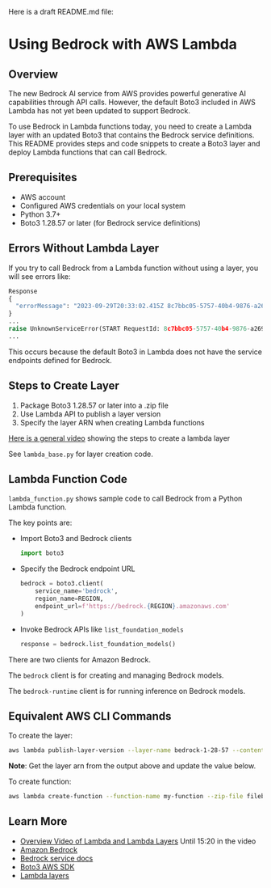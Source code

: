  Here is a draft README.md file:

# Using Bedrock with AWS Lambda

## Overview

The new Bedrock AI service from AWS provides powerful generative AI capabilities through API calls. However, the default Boto3 included in AWS Lambda has not yet been updated to support Bedrock. 

To use Bedrock in Lambda functions today, you need to create a Lambda layer with an updated Boto3 that contains the Bedrock service definitions. This README provides steps and code snippets to create a Boto3 layer and deploy Lambda functions that can call Bedrock.


## Prerequisites

- AWS account
- Configured AWS credentials on your local system 
- Python 3.7+
- Boto3 1.28.57 or later (for Bedrock service definitions)

## Errors Without Lambda Layer

If you try to call Bedrock from a Lambda function without using a layer, you will see errors like:

```python
Response
{
  "errorMessage": "2023-09-29T20:33:02.415Z 8c7bbc05-5757-40b4-9876-a269ecb350f2 Task timed out after 3.03 seconds"
}
...
raise UnknownServiceError(START RequestId: 8c7bbc05-5757-40b4-9876-a269ecb350f2 Version: $LATEST
...
```

This occurs because the default Boto3 in Lambda does not have the service endpoints defined for Bedrock.

## Steps to Create Layer

1. Package Boto3 1.28.57 or later into a .zip file
2. Use Lambda API to publish a layer version 
3. Specify the layer ARN when creating Lambda functions


[Here is a general video](https://www.youtube.com/watch?v=I13FPeC5LTw) showing the steps to create a lambda layer 

See `lambda_base.py` for layer creation code.

## Lambda Function Code

`lambda_function.py` shows sample code to call Bedrock from a Python Lambda function. 

The key points are:

- Import Boto3 and Bedrock clients

    ```python
    import boto3
    ```

- Specify the Bedrock endpoint URL

    ```python 
    bedrock = boto3.client(
        service_name='bedrock', 
        region_name=REGION,
        endpoint_url=f'https://bedrock.{REGION}.amazonaws.com'
    )
    ```

- Invoke Bedrock APIs like `list_foundation_models`

    ```python
    response = bedrock.list_foundation_models()
    ```
There are two clients for Amazon Bedrock. 

The `bedrock` client is for creating and managing Bedrock models. 

The `bedrock-runtime` client is for running inference on Bedrock models. 

## Equivalent AWS CLI Commands

To create the layer:

```bash
aws lambda publish-layer-version --layer-name bedrock-1-28-57 --content fileb://bedrock-1-28-57.zip --compatible-runtimes python3.8 python3.9 python3.10 python3.11 --compatible-architectures x86_64 arm64
``` 
**Note**: Get the layer arn from the output above and update the value below.

To create function:

```bash
aws lambda create-function --function-name my-function --zip-file fileb://lamdba_function.py.zip --role arn:aws:iam::123456789012:role/lambda-role --layers {{layer arn}} --handler lambda_function.lambda_handler --runtime python3.8 --archecture arm64
```

## Learn More 

- [Overview Video of Lambda and Lambda Layers](https://youtu.be/fDv_RKygOXU?si=7Auq2CwBX9rdpSr2) Until 15:20 in the video
- [Amazon Bedrock](https://aws.amazon.com/bedrock/)
- [Bedrock service docs](https://docs.aws.amazon.com/bedrock/latest/APIReference/welcome.html)
- [Boto3 AWS SDK](https://boto3.amazonaws.com/v1/documentation/api/latest/reference/services/bedrock.html)
- [Lambda layers](https://docs.aws.amazon.com/lambda/latest/dg/chapter-layers.html)
